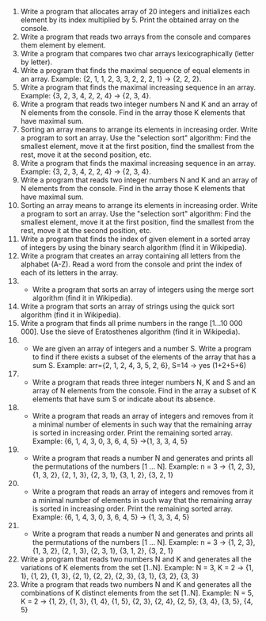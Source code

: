 1.	Write a program that allocates array of 20 integers and initializes each element by its index multiplied by 5. Print the obtained array on the console.
2.	Write a program that reads two arrays from the console and compares them element by element.
3.	Write a program that compares two char arrays lexicographically (letter by letter).
4.	Write a program that finds the maximal sequence of equal elements in an array.
		Example: {2, 1, 1, 2, 3, 3, 2, 2, 2, 1} -> {2, 2, 2}.
5.	Write a program that finds the maximal increasing sequence in an array. Example: 
{3, 2, 3, 4, 2, 2, 4} -> {2, 3, 4}.
6.	Write a program that reads two integer numbers N and K and an array of N elements from the console. Find in the array those K elements that have maximal sum.
7.	Sorting an array means to arrange its elements in increasing order. Write a program to sort an array. Use the "selection sort" algorithm: Find the smallest element, move it at the first position, find the smallest from the rest, move it at the second position, etc.
8.	Write a program that finds the maximal increasing sequence in an array. Example: 
{3, 2, 3, 4, 2, 2, 4} -> {2, 3, 4}.
9.	Write a program that reads two integer numbers N and K and an array of N elements from the console. Find in the array those K elements that have maximal sum.
10.	Sorting an array means to arrange its elements in increasing order. Write a program to sort an array. Use the "selection sort" algorithm: Find the smallest element, move it at the first position, find the smallest from the rest, move it at the second position, etc.
11.	Write a program that finds the index of given element in a sorted array of integers by using the binary search algorithm (find it in Wikipedia).
12.	Write a program that creates an array containing all letters from the alphabet (A-Z). Read a word from the console and print the index of each of its letters in the array.
13.	* Write a program that sorts an array of integers using the merge sort algorithm (find it in Wikipedia).
14.	Write a program that sorts an array of strings using the quick sort algorithm (find it in Wikipedia).
15.	Write a program that finds all prime numbers in the range [1...10 000 000]. Use the sieve of Eratosthenes algorithm (find it in Wikipedia).
16.	* We are given an array of integers and a number S. Write a program to find if there exists a subset of the elements of the array that has a sum S. Example:
	arr={2, 1, 2, 4, 3, 5, 2, 6}, S=14 -> yes (1+2+5+6)
17.	* Write a program that reads three integer numbers N, K and S and an array of N elements from the console. Find in the array a subset of K elements that have sum S or indicate about its absence.
18.	* Write a program that reads an array of integers and removes from it a minimal number of elements in such way that the remaining array is sorted in increasing order. Print the remaining sorted array. Example:
	{6, 1, 4, 3, 0, 3, 6, 4, 5} ->{1, 3, 3, 4, 5}
19.	* Write a program that reads a number N and generates and prints all the permutations of the numbers [1 … N]. Example:
	n = 3 -> {1, 2, 3}, {1, 3, 2}, {2, 1, 3}, {2, 3, 1}, {3, 1, 2}, {3, 2, 1}
18.	* Write a program that reads an array of integers and removes from it a minimal number of elements in such way that the remaining array is sorted in increasing order. Print the remaining sorted array. Example:
	{6, 1, 4, 3, 0, 3, 6, 4, 5} -> {1, 3, 3, 4, 5}
19.	* Write a program that reads a number N and generates and prints all the permutations of the numbers [1 … N]. Example:
	n = 3 -> {1, 2, 3}, {1, 3, 2}, {2, 1, 3}, {2, 3, 1}, {3, 1, 2}, {3, 2, 1}
20.	Write a program that reads two numbers N and K and generates all the variations of K elements from the set [1..N]. Example:
	N = 3, K = 2 -> {1, 1}, {1, 2}, {1, 3}, {2, 1}, {2, 2}, {2, 3}, {3, 1}, {3, 2}, {3, 3}
21.	Write a program that reads two numbers N and K and generates all the combinations of K distinct elements from the set 
[1..N]. Example:
	N = 5, K = 2 -> {1, 2}, {1, 3}, {1, 4}, {1, 5}, {2, 3}, {2, 4}, {2, 5}, {3, 4}, {3, 5}, {4, 5}
